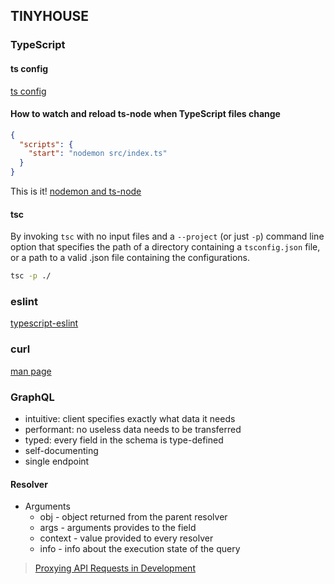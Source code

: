 ## TINYHOUSE

### TypeScript

#### ts config

[ts config](https://www.typescriptlang.org/docs/handbook/compiler-options.html)

#### How to watch and reload ts-node when TypeScript files change

```json
{
  "scripts": {
    "start": "nodemon src/index.ts"
  }
}
```

This is it!
[nodemon and ts-node](https://github.com/remy/nodemon/pull/1552/commits/1272dab17501c12bdf6fd6621741a4b8d3854e78)

#### tsc

By invoking `tsc` with no input files and a `--project` (or just `-p`) command line option that specifies the path of a directory containing a `tsconfig.json` file, or a path to a valid .json file containing the configurations.

```bash
tsc -p ./
```

### eslint

[typescript-eslint](https://github.com/typescript-eslint/typescript-eslint)

### curl

[man page](https://curl.haxx.se/docs/manpage.html)

### GraphQL

- intuitive: client specifies exactly what data it needs
- performant: no useless data needs to be transferred
- typed: every field in the schema is type-defined
- self-documenting
- single endpoint

#### Resolver

- Arguments
  - obj - object returned from the parent resolver
  - args - arguments provides to the field
  - context - value provided to every resolver
  - info - info about the execution state of the query

> [Proxying API Requests in Development](https://create-react-app.dev/docs/proxying-api-requests-in-development/)
